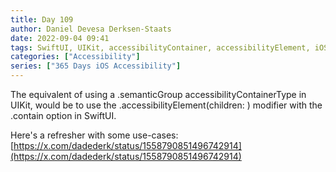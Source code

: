 ```yaml
---
title: Day 109
author: Daniel Devesa Derksen-Staats
date: 2022-09-04 09:41
tags: SwiftUI, UIKit, accessibilityContainer, accessibilityElement, iOS
categories: ["Accessibility"]
series: ["365 Days iOS Accessibility"]
---
```


The equivalent of using a .semanticGroup accessibilityContainerType in UIKit, would be to use the .accessibilityElement(children: ) modifier with the .contain option in SwiftUI. 

Here's a refresher with some use-cases:
[https://x.com/dadederk/status/1558790851496742914](https://x.com/dadederk/status/1558790851496742914)

